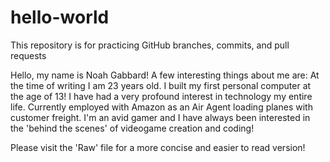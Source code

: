 # hello-world
This repository is for practicing GitHub branches, commits, and pull requests

Hello, my name is Noah Gabbard! A few interesting things about me are: 
At the time of writing I am 23 years old.
I built my first personal computer at the age of 13!
I have had a very profound interest in technology my entire life.
Currently employed with Amazon as an Air Agent loading planes with customer freight. 
I'm an avid gamer and I have always been interested in the 'behind the scenes' of videogame creation and coding!

Please visit the 'Raw' file for a more concise and easier to read version!
